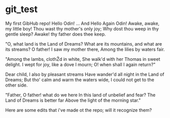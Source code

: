 # git_test

My first GibHub repo!
Hello Odin!
... And Hello Again Odin!
Awake, awake, my little boy!
Thou wast thy mother's only joy;
Why dost thou weep in thy gentle sleep?
Awake! thy father does thee keep.

"O, what land is the Land of Dreams?
What are its mountains, and what are its streams?
O father! I saw my mother there,
Among the lilies by waters fair.

"Among the lambs, clothŽd in white,
She walk'd with her Thomas in sweet delight.
I wept for joy, like a dove I mourn;
O! when shall I again return?"

Dear child, I also by pleasant streams
Have wander'd all night in the Land of Dreams;
But tho' calm and warm the waters wide,
I could not get to the other side.

"Father, O father! what do we here
In this land of unbelief and fear?
The Land of Dreams is better far
Above the light of the morning star."

Here are some edits that i've made ot the repo; will it recognize them?
